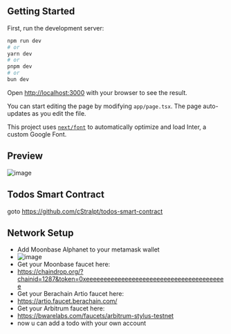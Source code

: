 ## Getting Started

First, run the development server:

```bash
npm run dev
# or
yarn dev
# or
pnpm dev
# or
bun dev
```

Open [http://localhost:3000](http://localhost:3000) with your browser to see the result.

You can start editing the page by modifying `app/page.tsx`. The page auto-updates as you edit the file.

This project uses [`next/font`](https://nextjs.org/docs/basic-features/font-optimization) to automatically optimize and load Inter, a custom Google Font.

## Preview
![image](https://github.com/cStralpt/web3-todos/assets/95400822/96b4abb9-4595-48a6-9feb-346f28a29b35)

## Todos Smart Contract

goto https://github.com/cStralpt/todos-smart-contract

## Network Setup
- Add Moonbase Alphanet to your metamask wallet
- ![image](https://github.com/cStralpt/web3-todos/assets/95400822/185fa6a3-7d37-4648-9511-57d1bd607bc7)
- Get your Moonbase faucet here:
- https://chaindrop.org/?chainid=1287&token=0xeeeeeeeeeeeeeeeeeeeeeeeeeeeeeeeeeeeeeeee
- Get your Berachain Artio faucet here:
- https://artio.faucet.berachain.com/
- Get your Arbitrum faucet here:
- https://bwarelabs.com/faucets/arbitrum-stylus-testnet
- now u can add a todo with your own account

